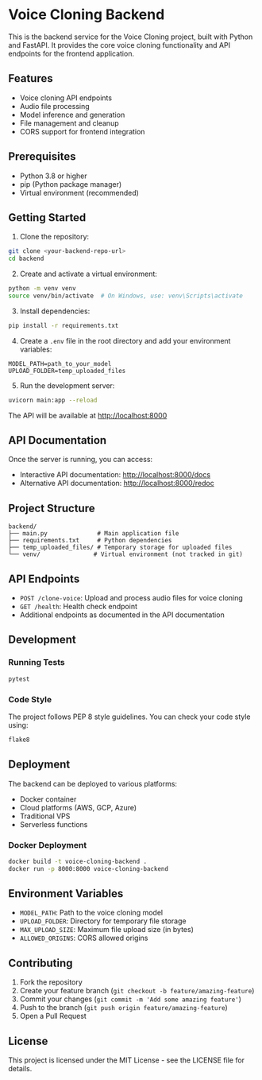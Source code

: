 # Voice Cloning Backend

This is the backend service for the Voice Cloning project, built with Python and FastAPI. It provides the core voice cloning functionality and API endpoints for the frontend application.

## Features

- Voice cloning API endpoints
- Audio file processing
- Model inference and generation
- File management and cleanup
- CORS support for frontend integration

## Prerequisites

- Python 3.8 or higher
- pip (Python package manager)
- Virtual environment (recommended)

## Getting Started

1. Clone the repository:
```bash
git clone <your-backend-repo-url>
cd backend
```

2. Create and activate a virtual environment:
```bash
python -m venv venv
source venv/bin/activate  # On Windows, use: venv\Scripts\activate
```

3. Install dependencies:
```bash
pip install -r requirements.txt
```

4. Create a `.env` file in the root directory and add your environment variables:
```env
MODEL_PATH=path_to_your_model
UPLOAD_FOLDER=temp_uploaded_files
```

5. Run the development server:
```bash
uvicorn main:app --reload
```

The API will be available at [http://localhost:8000](http://localhost:8000)

## API Documentation

Once the server is running, you can access:
- Interactive API documentation: [http://localhost:8000/docs](http://localhost:8000/docs)
- Alternative API documentation: [http://localhost:8000/redoc](http://localhost:8000/redoc)

## Project Structure

```
backend/
├── main.py              # Main application file
├── requirements.txt     # Python dependencies
├── temp_uploaded_files/ # Temporary storage for uploaded files
└── venv/               # Virtual environment (not tracked in git)
```

## API Endpoints

- `POST /clone-voice`: Upload and process audio files for voice cloning
- `GET /health`: Health check endpoint
- Additional endpoints as documented in the API documentation

## Development

### Running Tests
```bash
pytest
```

### Code Style
The project follows PEP 8 style guidelines. You can check your code style using:
```bash
flake8
```

## Deployment

The backend can be deployed to various platforms:

- Docker container
- Cloud platforms (AWS, GCP, Azure)
- Traditional VPS
- Serverless functions

### Docker Deployment
```bash
docker build -t voice-cloning-backend .
docker run -p 8000:8000 voice-cloning-backend
```

## Environment Variables

- `MODEL_PATH`: Path to the voice cloning model
- `UPLOAD_FOLDER`: Directory for temporary file storage
- `MAX_UPLOAD_SIZE`: Maximum file upload size (in bytes)
- `ALLOWED_ORIGINS`: CORS allowed origins

## Contributing

1. Fork the repository
2. Create your feature branch (`git checkout -b feature/amazing-feature`)
3. Commit your changes (`git commit -m 'Add some amazing feature'`)
4. Push to the branch (`git push origin feature/amazing-feature`)
5. Open a Pull Request

## License

This project is licensed under the MIT License - see the LICENSE file for details. 